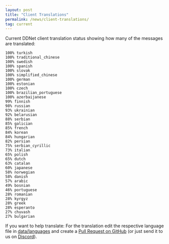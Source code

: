 ```yaml
---
layout: post
title: "Client Translations"
permalink: /news/client-translations/
tag: current
---
```


Current DDNet client translation status showing how many of the messages are translated:

```
100% turkish
100% traditional_chinese
100% swedish
100% spanish
100% slovak
100% simplified_chinese
100% german
100% estonian
100% czech
100% brazilian_portuguese
100% azerbaijanese
99% finnish
98% russian
93% ukrainian
92% belarusian
88% serbian
85% galician
85% french
84% korean
84% hungarian
82% persian
75% serbian_cyrillic
73% italian
65% polish
65% dutch
63% catalan
60% japanese
58% norwegian
58% danish
57% arabic
49% bosnian
46% portuguese
28% romanian
28% kyrgyz
28% greek
28% esperanto
27% chuvash
27% bulgarian
```

If you want to help translate: For the translation edit the respective language file in [data/languages](https://github.com/ddnet/ddnet/tree/master/data/languages) and create a [Pull Request on GitHub](https://github.com/ddnet/ddnet/) (or just send it to us on [Discord](/discord/)).
